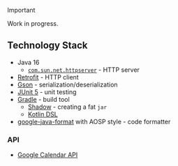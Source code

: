 > [!IMPORTANT]
> Work in progress.

## Technology Stack

- Java 16
  - [`com.sun.net.httpserver`](https://docs.oracle.com/javase/8/docs/jre/api/net/httpserver/spec/com/sun/net/httpserver/package-summary.html) - HTTP server
- [Retrofit](https://square.github.io/retrofit/) - HTTP client
- [Gson](https://github.com/google/gson) - serialization/deserialization
- [JUnit 5](https://junit.org/junit5/) - unit testing
- [Gradle](https://gradle.org/) - build tool
  - [Shadow](https://github.com/johnrengelman/shadow) - creating a fat `jar`
  - [Kotlin DSL](https://docs.gradle.org/current/userguide/kotlin_dsl.html)
- [google-java-format](https://github.com/google/google-java-format) with AOSP style - code formatter

### API

- [Google Calendar API](https://developers.google.com/calendar/api/guides/overview)
